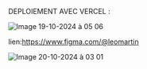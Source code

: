 DEPLOIEMENT AVEC VERCEL :



![Image 19-10-2024 à 05 06](https://github.com/user-attachments/assets/73424f57-1da1-4807-9a37-1591cd0c3aa8)


lien:https://www.figma.com/@leomartin



![Image 20-10-2024 à 03 01](https://github.com/user-attachments/assets/0f6c4850-a0cf-411c-abe5-eb64ae21ce92)

